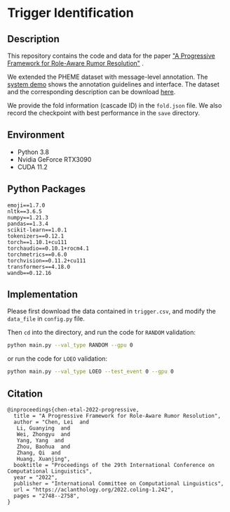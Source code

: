 ﻿# Trigger Identification

## Description

This repository contains the code and data for the paper ["A Progressive Framework for Role-Aware Rumor Resolution"](https://aclanthology.org/2022.coling-1.242/) .

We extended the PHEME dataset with message-level annotation. The [system demo](http://fudan-disc.com/project/annotation/propagation/demo.html) shows the annotation guidelines and interface. The dataset and the corresponding description can be download [here](http://fudan-disc.com/data/PHEME_trigger.zip).

We provide the fold information (cascade ID) in the `fold.json` file. We also record the checkpoint with best performance in the `save` directory.

## Environment

- Python 3.8
- Nvidia GeForce RTX3090
- CUDA 11.2

## Python Packages

```
emoji==1.7.0
nltk==3.6.5
numpy==1.21.3
pandas==1.3.4
scikit-learn==1.0.1
tokenizers==0.12.1
torch==1.10.1+cu111
torchaudio==0.10.1+rocm4.1
torchmetrics==0.6.0
torchvision==0.11.2+cu111
transformers==4.18.0
wandb==0.12.16
```

## Implementation

Please first download the data contained in `trigger.csv`, and modify the `data_file` in `config.py` file.

Then `cd` into the directory, and run the code for `RANDOM` validation:

```bash
python main.py --val_type RANDOM --gpu 0
```

or run the code for `LOEO` validation:

```bash
python main.py --val_type LOEO --test_event 0 --gpu 0
```

## Citation



```
@inproceedings{chen-etal-2022-progressive,
  title = "A Progressive Framework for Role-Aware Rumor Resolution",
  author = "Chen, Lei  and
   Li, Guanying  and
   Wei, Zhongyu  and
   Yang, Yang  and
   Zhou, Baohua  and
   Zhang, Qi  and
   Huang, Xuanjing",
  booktitle = "Proceedings of the 29th International Conference on Computational Linguistics",
  year = "2022",
  publisher = "International Committee on Computational Linguistics",
  url = "https://aclanthology.org/2022.coling-1.242",
  pages = "2748--2758",
}
```

